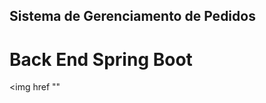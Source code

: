  ## 			Sistema de Gerenciamento de Pedidos  

# Back End Spring Boot  



<img href "" </img>





​    

